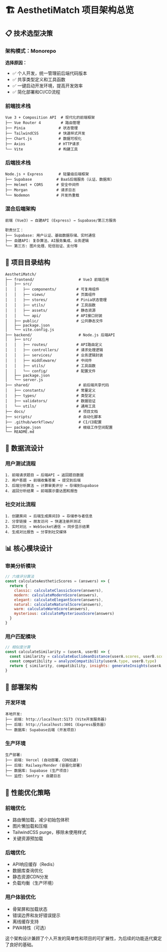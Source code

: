 # 🏗️ AesthetiMatch 项目架构总览

## 📋 技术选型决策

### 架构模式：Monorepo
**选择原因：**
- ✅ 个人开发，统一管理前后端代码版本
- ✅ 共享类型定义和工具函数
- ✅ 一键启动开发环境，提高开发效率
- ✅ 简化部署和CI/CD流程

### 前端技术栈
```
Vue 3 + Composition API  # 现代化的前端框架
├── Vue Router 4         # 路由管理
├── Pinia               # 状态管理 
├── TailwindCSS         # 快速样式开发
├── Chart.js            # 数据可视化
├── Axios               # HTTP请求
└── Vite                # 构建工具
```

### 后端技术栈
```
Node.js + Express       # 轻量级后端框架
├── Supabase           # BaaS后端服务（认证、数据库）
├── Helmet + CORS      # 安全中间件
├── Morgan             # 请求日志
└── Nodemon            # 开发热重载
```

### 混合后端架构
```
前端 (Vue3) → 自建API (Express) → Supabase/第三方服务

职责分工：
├── Supabase: 用户认证、基础数据存储、实时通信
├── 自建API: 复杂算法、AI服务集成、业务逻辑
└── 第三方: 图片处理、短信验证、支付等
```

## 📁 项目目录结构

```
AesthetiMatch/
├── frontend/                    # Vue3 前端应用
│   ├── src/
│   │   ├── components/         # 可复用组件
│   │   ├── views/              # 页面组件
│   │   ├── stores/             # Pinia状态管理
│   │   ├── utils/              # 工具函数
│   │   ├── assets/             # 静态资源
│   │   └── api/                # API接口封装
│   ├── public/                 # 公共静态文件
│   ├── package.json
│   └── vite.config.js
├── backend/                     # Node.js 后端API
│   ├── src/
│   │   ├── routes/             # API路由定义
│   │   ├── controllers/        # 请求处理逻辑
│   │   ├── services/           # 业务逻辑封装
│   │   ├── middleware/         # 中间件
│   │   ├── utils/              # 工具函数
│   │   └── config/             # 配置文件
│   ├── package.json
│   └── server.js
├── shared/                      # 前后端共享代码
│   ├── constants/              # 常量定义
│   ├── types/                  # 类型定义
│   ├── validators/             # 数据验证
│   └── utils/                  # 通用工具
├── docs/                        # 项目文档
├── scripts/                     # 自动化脚本
├── .github/workflows/           # CI/CD配置
├── package.json                 # 根级工作空间配置
└── README.md
```

## 🔄 数据流设计

### 用户测试流程
```
1. 前端请求题目 → 后端API → 返回题目数据
2. 用户答题 → 前端收集答案 → 提交到后端
3. 后端分析算法 → 计算审美评分 → 存储到Supabase
4. 返回分析结果 → 前端展示雷达图和报告
```

### 社交对比流程
```
1. 创建房间 → 后端生成房间ID → 存储参与者信息
2. 分享链接 → 朋友访问 → 快速注册并测试
3. 实时对比 → WebSocket通信 → 同步显示结果
4. 生成对比报告 → 分享到社交媒体
```

## 📊 核心模块设计

### 审美分析模块
```javascript
// 六维评分算法
const calculateAestheticScores = (answers) => {
  return {
    classic: calculateClassicScore(answers),
    modern: calculateModernScore(answers),
    elegant: calculateElegantScore(answers),
    natural: calculateNaturalScore(answers),
    warm: calculateWarmScore(answers),
    mysterious: calculateMysteriousScore(answers)
  }
}
```

### 用户匹配模块
```javascript
// 相似度计算
const calculateSimilarity = (userA, userB) => {
  const similarity = calculateEuclideanDistance(userA.scores, userB.scores)
  const compatibility = analyzeCompatibility(userA.type, userB.type)
  return { similarity, compatibility, insights: generateInsights(userA, userB) }
}
```

## 🚀 部署架构

### 开发环境
```
本地开发:
├── 前端: http://localhost:5173 (Vite开发服务器)
├── 后端: http://localhost:3001 (Express服务器)
└── 数据库: Supabase云端 (开发项目)
```

### 生产环境
```
生产部署:
├── 前端: Vercel (自动部署，CDN加速)
├── 后端: Railway/Render (容器化部署)
├── 数据库: Supabase (生产项目)
└── 监控: Sentry + 自建日志
```

## 🎯 性能优化策略

### 前端优化
- 路由懒加载，减少初始包体积
- 图片懒加载和压缩
- TailwindCSS purge，移除未使用样式
- 关键资源预加载

### 后端优化
- API响应缓存（Redis）
- 数据库查询优化
- 静态资源CDN分发
- 负载均衡（生产环境）

### 用户体验优化
- 骨架屏和加载状态
- 错误边界和友好错误提示
- 离线缓存支持
- PWA特性（可选）

这个架构设计兼顾了个人开发的简单性和项目的可扩展性，为后续的功能迭代奠定了良好的基础。 